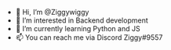 - 👋 Hi, I’m @Ziggywiggy
- 👀 I’m interested in Backend development
- 🌱 I’m currently learning Python and JS
- 📫 You can reach me via Discord Ziggy#9557

